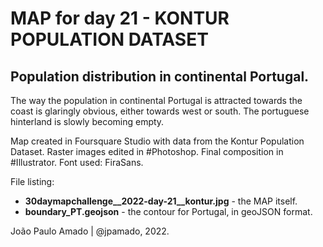 <h1>MAP for day 21 - KONTUR POPULATION DATASET</h1>
<h2>Population distribution in continental Portugal.</h2>
<p>The way the population in continental Portugal is attracted towards the coast is glaringly obvious, either towards west or south. The portuguese hinterland is slowly becoming empty.</p>
<p>Map created in Foursquare Studio with data from the Kontur Population Dataset. Raster images edited in #Photoshop. Final composition in #Illustrator. Font used: FiraSans.</p>
<p>File listing:</p>
<ul>
  <li><b>30daymapchallenge__2022-day-21__kontur.jpg</b> - the MAP itself.</li>
  <li><b>boundary_PT.geojson</b> - the contour for Portugal, in geoJSON format.</li>
  </ul>
<p>João Paulo Amado | @jpamado, 2022.</p>
